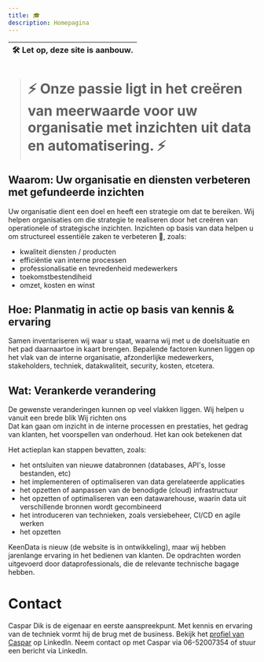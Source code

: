 ```yaml
---
title: 🎓
description: Homepagina
---
```


| 🛠 Let op, deze site is aanbouw. |
| :----: |

  > # ⚡ Onze passie ligt in het creëren van meerwaarde voor uw organisatie met inzichten uit data en automatisering. ⚡ 

## Waarom: Uw organisatie en diensten verbeteren met gefundeerde inzichten
Uw organisatie dient een doel en heeft een strategie om dat te bereiken.
Wij helpen organisaties om die strategie te realiseren door het creëren van operationele of strategische inzichten.
Inzichten op basis van data helpen u om structureel essentiële zaken te verbeteren 🚀, zoals:
- kwaliteit diensten / producten
- efficiëntie van interne processen
- professionalisatie en tevredenheid medewerkers
- toekomstbestendiheid
- omzet, kosten en winst
 
## Hoe: Planmatig in actie op basis van kennis & ervaring
Samen inventariseren wij waar u staat, waarna wij met u de doelsituatie en het pad daarnaartoe in kaart brengen.
Bepalende factoren kunnen liggen op het vlak van de interne organisatie, afzonderlijke medewerkers, stakeholders, techniek, datakwaliteit, security, kosten, etcetera.

## Wat: Verankerde verandering
De gewenste veranderingen kunnen op veel vlakken liggen. Wij helpen u vanuit een brede blik
Wij richten ons  
Dat kan gaan om inzicht in de interne processen en prestaties, het gedrag van klanten, het voorspellen van onderhoud.
Het kan ook betekenen dat 

Het actieplan kan stappen bevatten, zoals:
- het ontsluiten van nieuwe databronnen (databases, API's, losse bestanden, etc)
- het implementeren of optimaliseren van data gerelateerde applicaties 
- het opzetten of aanpassen van de benodigde (cloud) infrastructuur 
- het opzetten of optimaliseren van een datawarehouse, waarin data uit verschillende bronnen wordt gecombineerd
- het introduceren van technieken, zoals versiebeheer, CI/CD en agile werken
- het opzetten

KeenData is nieuw (de website is in ontwikkeling), maar wij hebben jarenlange ervaring in het bedienen van klanten.
De opdrachten worden uitgevoerd door dataprofessionals, die de relevante technische bagage hebben. 

# Contact
Caspar Dik is de eigenaar en eerste aanspreekpunt.
Met kennis en ervaring van de techniek vormt hij de brug met de business. 
Bekijk het [profiel van Caspar](https://www.linkedin.com/in/caspardik/) op LinkedIn. 
Neem contact op met Caspar via 06-52007354 of stuur een bericht via LinkedIn.
